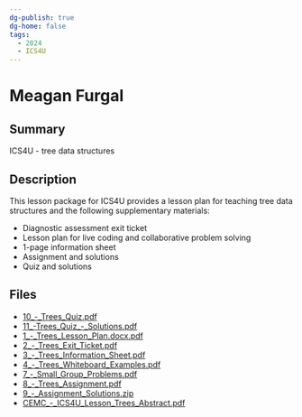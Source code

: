 ```yaml
---
dg-publish: true
dg-home: false
tags:
  - 2024
  - ICS4U
---
```


# Meagan Furgal

## Summary

ICS4U - tree data structures

## Description

This lesson package for ICS4U provides a lesson plan for teaching tree data structures and the following supplementary materials:

<ul><li>Diagnostic assessment exit ticket</li><li>Lesson plan for live coding and collaborative problem solving</li><li>1-page information sheet</li><li>Assignment and solutions</li><li>Quiz and solutions</li></ul>

## Files

*   [10\_-\_Trees\_Quiz.pdf](resources/Meagan_Furgal/10_-_Trees_Quiz.pdf)
*   [11\_-Trees\_Quiz\_-\_Solutions.pdf](resources/Meagan_Furgal/11_-Trees_Quiz_-_Solutions.pdf)
*   [1\_-\_Trees\_Lesson\_Plan.docx.pdf](resources/Meagan_Furgal/1_-_Trees_Lesson_Plan.docx.pdf)
*   [2\_-\_Trees\_Exit\_Ticket.pdf](resources/Meagan_Furgal/2_-_Trees_Exit_Ticket.pdf)
*   [3\_-\_Trees\_Information\_Sheet.pdf](resources/Meagan_Furgal/3_-_Trees_Information_Sheet.pdf)
*   [4\_-\_Trees\_Whiteboard\_Examples.pdf](resources/Meagan_Furgal/4_-_Trees_Whiteboard_Examples.pdf)
*   [7\_-\_Small\_Group\_Problems.pdf](resources/Meagan_Furgal/7_-_Small_Group_Problems.pdf)
*   [8\_-\_Trees\_Assignment.pdf](resources/Meagan_Furgal/8_-_Trees_Assignment.pdf)
*   [9\_-\_Assignment\_Solutions.zip](resources/Meagan_Furgal/9_-_Assignment_Solutions.zip)
*   [CEMC\_-\_ICS4U\_Lesson\_Trees\_Abstract.pdf](resources/Meagan_Furgal/CEMC_-_ICS4U_Lesson_Trees_Abstract.pdf)
